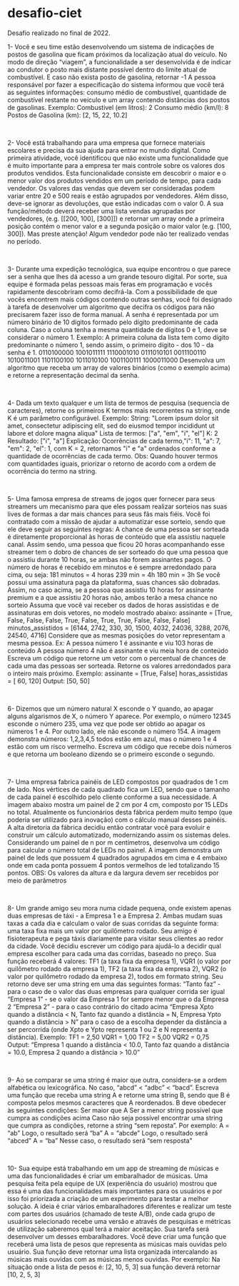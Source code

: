 # desafio-ciet

Desafio realizado no final de 2022.

1- Você e seu time estão desenvolvendo um sistema de indicações de postos de gasolina que ficam próximos da localização atual do veículo. No modo de direção “viagem”, a funcionalidade a ser desenvolvida é de indicar ao condutor o posto mais distante possível dentro do limite atual de combustível. E caso não exista posto de gasolina, retornar -1
A pessoa responsável por fazer a especificação do sistema informou que você terá as seguintes informações: consumo médio de combustível, quantidade de combustível restante no veículo e um array contendo distâncias dos postos de gasolinas.
Exemplo:
Combustivel (em litros): 2
Consumo médio (km/l): 8
Postos de Gasolina (km): [2, 15, 22, 10.2]

<br>

2- Você está trabalhando para uma empresa que fornece materiais escolares e precisa da sua ajuda para entrar no mundo digital. Como primeira atividade, você identificou que não existe uma funcionalidade que é muito importante para a empresa ter mais controle sobre os valores dos produtos vendidos. Esta funcionalidade consiste em descobrir o maior e o menor valor dos produtos vendidos em um período de tempo, para cada vendedor.
Os valores das vendas que devem ser consideradas podem variar entre 20 e 500 reais e estão agrupados por vendedores. Além disso, deve-se ignorar as devoluções, que estão indicadas com o valor 0.
A sua função/método deverá receber uma lista vendas agrupadas por vendedores, (e.g. [[200, 100], [300]]) e retornar um array onde a primeira posição contém o menor valor e a segunda posição o maior valor (e.g. [100, 300]).
Mas preste atenção! Algum vendedor pode não ter realizado vendas no período.

<br>

3-  Durante uma expedição tecnológica, sua equipe encontrou o que parece ser a senha que lhes dá acesso a um grande tesouro digital. Por sorte, sua equipe é formada pelas pessoas mais feras em programação e vocês rapidamente descobriram como decifrá-la.
Com a possibilidade de que vocês encontrem mais códigos contendo outras senhas, você foi designado à tarefa de desenvolver um algoritmo que decifra os códigos para não precisarem fazer isso de forma manual.
A senha é representada por um número binário de 10 dígitos formado pelo dígito predominante de cada coluna. Caso a coluna tenha a mesma quantidade de dígitos 0 e 1, deve se considerar o número 1.
Exemplo: A primeira coluna da lista tem como dígito predominante o número 1, sendo assim, o primeiro dígito - dos 10 - da senha é 1.
0110100000
1001011111
1110001010
0111010101
0011100110
1010011001
1101100100
1011010100
1001100111
1000011000
Desenvolva um algoritmo que receba um array de valores binários (como o exemplo acima) e retorne a representação decimal da senha.

<br>

4- Dada um texto qualquer e um lista de termos de pesquisa (sequencia de caracteres), retorne os primeiros K termos mais recorrentes na string, onde K é um parâmetro configurável.
Exemplo:
String: "Lorem ipsum dolor sit amet, consectetur adipiscing elit, sed do eiusmod tempor incididunt ut labore et dolore magna aliqua"
Lista de termos: ["a", "em", "i", "el"]
K: 2
Resultado: ["i", "a"]
Explicação:
Ocorrências de cada termo,"i": 11, "a": 7, "em": 2, "el": 1, com K = 2, retornamos "i" e "a" ordenados conforme a quantidade de ocorrências de cada termo.
Obs: Quando houver termos com quantidades iguais, priorizar o retorno de acordo com a ordem de ocorrência do termo na string.

<br>

5- Uma famosa empresa de streams de jogos quer fornecer para seus streamers um mecanismo para que eles possam realizar sorteios nas suas lives de formas a dar mais chances para seus fãs mais fiéis. Você foi contratado com a missão de ajudar a automatizar esse sorteio, sendo que ele deve seguir as seguintes regras:
A chance de uma pessoa ser sorteada é diretamente proporcional às horas de conteúdo que ela assistiu naquele canal. Assim sendo, uma pessoa que ficou 20 horas acompanhando esse streamer tem o dobro de chances de ser sorteado do que uma pessoa que o assistiu durante 10 horas, se ambas não forem assinantes pagos. O número de horas é recebido em minutos e é sempre arredondado para cima, ou seja:
181 minutos = 4 horas
239 min = 4h
180 min = 3h
Se você possui uma assinatura paga da plataforma, suas chances são dobradas. Assim, no caso acima, se a pessoa que assistiu 10 horas for assinante premium e a que assistiu 20 horas não, ambos terão a mesa chance no sorteio
Assuma que você vai receber os dados de horas assistidas e de assinaturas em dois vetores, no modelo mostrado abaixo:
assinante = [True, False, False, False, True, False, True, True, False, False, False]
minutos_assistidos = [6144, 2742, 330, 30, 1500, 4032, 24036, 3288, 2076, 24540, 4716]
Considere que as mesmas posições do vetor representam a mesma pessoa. Ex:
A pessoa número 1 é assinante e viu 103 horas de conteúdo
A pessoa número 4 não é assinante e viu meia hora de conteúdo
Escreva um código que retorne um vetor com o percentual de chances de cada uma das pessoas ser sorteada. Retorne os valores arredondados para o inteiro mais próximo.
Exemplo:
assinante = [True, False]
horas_assistidas = [ 60, 120]
Output:
[50, 50]

<br>

6- Dizemos que um número natural X esconde o Y quando, ao apagar alguns algarismos de X, o número Y aparece. Por exemplo, o número 12345 esconde o número 235, uma vez que pode ser obtido ao apagar os números 1 e 4. Por outro lado, ele não esconde o número 154.
A imagem demonstra números: 1,2,3,4,5 todos estão em azul, mas o número 1 e 4 estão com um risco vermelho.
Escreva um código que recebe dois números e que retorna um booleano dizendo se o primeiro esconde o segundo.

<br>

7- Uma empresa fabrica painéis de LED compostos por quadrados de 1 cm de lado. Nos vértices de cada quadrado fica um LED, sendo que o tamanho de cada painel é escolhido pelo cliente conforme a sua necessidade. A imagem abaixo mostra um painel de 2 cm por 4 cm, composto por 15 LEDs no total.
Atualmente os funcionários desta fábrica perdem muito tempo (que poderia ser utilizado para inovação) com o cálculo manual desses painéis. A alta diretoria da fábrica decidiu então contratar você para evoluir e construir um cálculo automatizado, modernizando assim os sistemas deles.
Considerando um painel de n por m centímetros, desenvolva um código para calcular o número total de LEDs no painel.
A imagem demonstra um painel de leds que possuem 4 quadrados agrupados em cima e 4 embaixo onde em cada ponta possuem 4 pontos vermelhos de led totalizando 15 pontos.
OBS:
Os valores da altura e da largura devem ser recebidos por meio de parâmetros

<br>

8- Um grande amigo seu mora numa cidade pequena, onde existem apenas duas empresas de táxi - a Empresa 1 e a Empresa 2. Ambas mudam suas taxas a cada dia e calculam o valor de suas corridas da seguinte forma: uma taxa fixa mais um valor por quilômetro rodado.
Seu amigo é fisioterapeuta e pega táxis diariamente para visitar seus clientes ao redor da cidade. Você decidiu escrever um código para ajudá-lo a decidir qual empresa escolher para cada uma das corridas, baseado no preço.
Sua função receberá 4 valores: TF1 (a taxa fixa da empresa 1), VQR1 (o valor por quilômetro rodado da empresa 1), TF2 (a taxa fixa da empresa 2), VQR2 (o valor por quilômetro rodado da empresa 2), todos em formato string. Seu retorno deve ser uma string em uma das seguintes formas:
“Tanto faz” - para o caso de o valor das duas empresas para qualquer corrida ser igual
“Empresa 1” - se o valor da Empresa 1 for sempre menor que o da Empresa 2
“Empresa 2” - para o caso contrário do citado acima
“Empresa Xpto quando a distância < N, Tanto faz quando a distância = N, Empresa Ypto quando a distância > N” para o caso de a escolha depender da distância a ser percorrida (onde Xpto e Ypto representa 1 ou 2 e N representa a distância).
Exemplo:
TF1 = 2,50
VQR1 = 1,00
TF2 = 5,00
VQR2 = 0,75
Output:
“Empresa 1 quando a distância < 10.0, Tanto faz quando a distância = 10.0, Empresa 2 quando a distância > 10.0”

<br>

9- Ao se comparar se uma string é maior que outra, considera-se a ordem alfabética ou lexicográfica. No caso, “abcd” < “adbc” < “bacd”.
Escreva uma função que receba uma string A e retorne uma string B, sendo que B é composta pelos mesmos caracteres que A reordenados.
B deve obedecer às seguintes condições:
Ser maior que A
Ser a menor string possível que cumpra as condições acima
Caso não seja possível encontrar uma string que cumpra as condições, retorne a string “sem reposta”.
Por exemplo:
A = “ab”
Logo, o resultado será “ba”
A = “abcde”
Logo, o resultado será “abced”
A = “ba”
Nesse caso, o resultado será “sem resposta"

<br>

10- Sua equipe está trabalhando em um app de streaming de músicas e uma das funcionalidades é criar um embaralhador de músicas. Uma pesquisa feita pela equipe de UX (experiência do usuário) mostrou que essa é uma das funcionalidades mais importantes para os usuários e por isso foi priorizada a criação de um experimento para testar a melhor solução.
A ideia é criar vários embaralhadores diferentes e realizar um teste com partes dos usuários (chamado de teste A/B), onde cada grupo de usuários selecionado recebe uma versão e através de pesquisas e métricas de utilização saberemos qual terá a maior aceitação.
Sua tarefa será desenvolver um desses embaralhadores. Você deve criar uma função que receberá uma lista de pesos que representa as músicas mais ouvidas pelo usuário. Sua função deve retornar uma lista organizada intercalando as músicas mais ouvidas com as músicas menos ouvidas. Por exemplo:
Na situação onde a lista de pesos é: [2, 10, 5, 3] sua função deverá retornar [10, 2, 5, 3]
